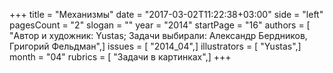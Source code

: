 +++
title = "Механизмы"
date = "2017-03-02T11:22:38+03:00"
side = "left"
pagesCount = "2"
slogan = ""
year = "2014"
startPage = "16"
authors = [ "Автор и художник: Yustas; Задачи выбирали: Александр Бердников, Григорий Фельдман",]
issues = [ "2014_04",]
illustrators = [ "Yustas",]
month = "04"
rubrics = [ "Задачи в картинках",]
+++
